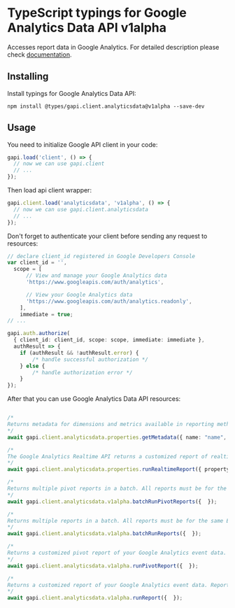 # TypeScript typings for Google Analytics Data API v1alpha

Accesses report data in Google Analytics.
For detailed description please check [documentation](https://developers.google.com/analytics/devguides/reporting/data/v1/).

## Installing

Install typings for Google Analytics Data API:

```
npm install @types/gapi.client.analyticsdata@v1alpha --save-dev
```

## Usage

You need to initialize Google API client in your code:

```typescript
gapi.load('client', () => {
  // now we can use gapi.client
  // ...
});
```

Then load api client wrapper:

```typescript
gapi.client.load('analyticsdata', 'v1alpha', () => {
  // now we can use gapi.client.analyticsdata
  // ...
});
```

Don't forget to authenticate your client before sending any request to resources:

```typescript
// declare client_id registered in Google Developers Console
var client_id = '',
  scope = [ 
      // View and manage your Google Analytics data
      'https://www.googleapis.com/auth/analytics',

      // View your Google Analytics data
      'https://www.googleapis.com/auth/analytics.readonly',
    ],
    immediate = true;
// ...

gapi.auth.authorize(
  { client_id: client_id, scope: scope, immediate: immediate },
  authResult => {
    if (authResult && !authResult.error) {
        /* handle successful authorization */
    } else {
        /* handle authorization error */
    }
});
```

After that you can use Google Analytics Data API resources:

```typescript

/*
Returns metadata for dimensions and metrics available in reporting methods. Used to explore the dimensions and metrics. In this method, a Google Analytics GA4 Property Identifier is specified in the request, and the metadata response includes Custom dimensions and metrics as well as Universal metadata. For example if a custom metric with parameter name `levels_unlocked` is registered to a property, the Metadata response will contain `customEvent:levels_unlocked`. Universal metadata are dimensions and metrics applicable to any property such as `country` and `totalUsers`.
*/
await gapi.client.analyticsdata.properties.getMetadata({ name: "name",  });

/*
The Google Analytics Realtime API returns a customized report of realtime event data for your property. These reports show events and usage from the last 30 minutes.
*/
await gapi.client.analyticsdata.properties.runRealtimeReport({ property: "property",  });

/*
Returns multiple pivot reports in a batch. All reports must be for the same Entity.
*/
await gapi.client.analyticsdata.v1alpha.batchRunPivotReports({  });

/*
Returns multiple reports in a batch. All reports must be for the same Entity.
*/
await gapi.client.analyticsdata.v1alpha.batchRunReports({  });

/*
Returns a customized pivot report of your Google Analytics event data. Pivot reports are more advanced and expressive formats than regular reports. In a pivot report, dimensions are only visible if they are included in a pivot. Multiple pivots can be specified to further dissect your data.
*/
await gapi.client.analyticsdata.v1alpha.runPivotReport({  });

/*
Returns a customized report of your Google Analytics event data. Reports contain statistics derived from data collected by the Google Analytics tracking code. The data returned from the API is as a table with columns for the requested dimensions and metrics. Metrics are individual measurements of user activity on your property, such as active users or event count. Dimensions break down metrics across some common criteria, such as country or event name.
*/
await gapi.client.analyticsdata.v1alpha.runReport({  });
```
